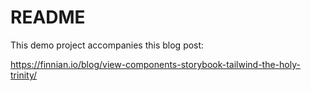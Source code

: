 # README

This demo project accompanies this blog post:

https://finnian.io/blog/view-components-storybook-tailwind-the-holy-trinity/